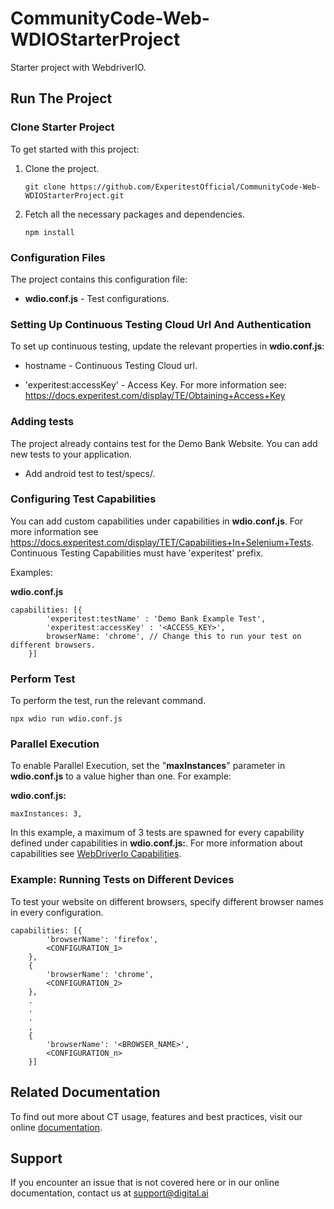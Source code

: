# CommunityCode-Web-WDIOStarterProject
Starter project with WebdriverIO.

## Run The Project
### Clone Starter Project

To get started with this project:
1. Clone the project.

    ```
    git clone https://github.com/ExperitestOfficial/CommunityCode-Web-WDIOStarterProject.git
    ```

2. Fetch all the necessary packages and dependencies.

    ```
    npm install
    ```

### Configuration Files

The project contains this configuration file:

- **wdio.conf.js** - Test configurations.


### Setting Up Continuous Testing Cloud Url And Authentication

To set up continuous testing, update the relevant properties in **wdio.conf.js**:

- hostname - Continuous Testing Cloud url.

- 'experitest:accessKey' - Access Key. For more information see: https://docs.experitest.com/display/TE/Obtaining+Access+Key

### Adding tests

The project already contains test for the Demo Bank Website. You can add new tests to your application.

- Add android test to test/specs/.

### Configuring Test Capabilities

You can add custom capabilities under capabilities in **wdio.conf.js**. For more information see https://docs.experitest.com/display/TET/Capabilities+In+Selenium+Tests. Continuous Testing Capabilities  must have 'experitest' prefix.

Examples:

**wdio.conf.js**
```
capabilities: [{
		'experitest:testName' : 'Demo Bank Example Test',
		'experitest:accessKey' : '<ACCESS_KEY>',
		browserName: 'chrome', // Change this to run your test on different browsers.
    }]
```

### Perform Test

To perform the test, run the relevant command.

```
npx wdio run wdio.conf.js
```

### Parallel Execution

To enable Parallel Execution, set the "**maxInstances**" parameter in **wdio.conf.js** to a value higher than one. For example:

**wdio.conf.js:**
  ```
  maxInstances: 3,
  ```

In this example, a maximum of 3 tests are spawned for every capability defined under capabilities in **wdio.conf.js:**. For more information about capabilities see  <a href="#WebDriverIo Capabilities"> WebDriverIo Capabilities</a>.

### Example: Running Tests on Different Devices

To test your website on different browsers, specify different browser names in every configuration.

```
capabilities: [{
        'browserName': 'firefox',
        <CONFIGURATION_1>
    },
    {
        'browserName': 'chrome',
        <CONFIGURATION_2>
    },
    .
    .
    .
    ,
    {
        'browserName': '<BROWSER_NAME>',
        <CONFIGURATION_n>
    }]
```

## Related Documentation

To find out more about CT usage, features and best practices, visit our online [documentation](https://docs.experitest.com/display/TE/Test+Execution+Home).

## Support

If you encounter an issue that is not covered here or in our online documentation, contact us at support@digital.ai


  


